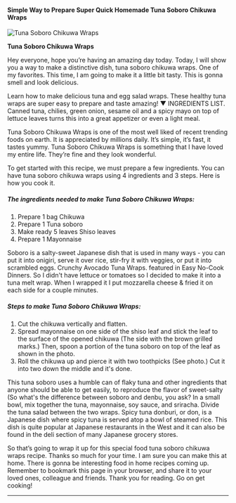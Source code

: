             

#### Simple Way to Prepare Super Quick Homemade Tuna Soboro Chikuwa Wraps

![Tuna Soboro Chikuwa Wraps](https://img-global.cpcdn.com/recipes/5703746089648128/751x532cq70/tuna-soboro-chikuwa-wraps-recipe-main-photo.jpg)

**Tuna Soboro Chikuwa Wraps**

Hey everyone, hope you’re having an amazing day today. Today, I will show you a way to make a distinctive dish, tuna soboro chikuwa wraps. One of my favorites. This time, I am going to make it a little bit tasty. This is gonna smell and look delicious.

Learn how to make delicious tuna and egg salad wraps. These healthy tuna wraps are super easy to prepare and taste amazing! ▼ INGREDIENTS LIST. Canned tuna, chilies, green onion, sesame oil and a spicy mayo on top of lettuce leaves turns this into a great appetizer or even a light meal.

Tuna Soboro Chikuwa Wraps is one of the most well liked of recent trending foods on earth. It is appreciated by millions daily. It’s simple, it’s fast, it tastes yummy. Tuna Soboro Chikuwa Wraps is something that I have loved my entire life. They’re fine and they look wonderful.

To get started with this recipe, we must prepare a few ingredients. You can have tuna soboro chikuwa wraps using 4 ingredients and 3 steps. Here is how you cook it.

##### The ingredients needed to make Tuna Soboro Chikuwa Wraps:

1.  Prepare 1 bag Chikuwa
2.  Prepare 1 Tuna soboro
3.  Make ready 5 leaves Shiso leaves
4.  Prepare 1 Mayonnaise

Soboro is a salty-sweet Japanese dish that is used in many ways - you can put it into onigiri, serve it over rice, stir-fry it with veggies, or put it into scrambled eggs. Crunchy Avocado Tuna Wraps. featured in Easy No-Cook Dinners. So I didn't have lettuce or tomatoes so I decided to make it into a tuna melt wrap. When I wrapped it I put mozzarella cheese & fried it on each side for a couple minutes.

##### Steps to make Tuna Soboro Chikuwa Wraps:

1.  Cut the chikuwa vertically and flatten.
2.  Spread mayonnaise on one side of the shiso leaf and stick the leaf to the surface of the opened chikuwa (The side with the brown grilled marks.) Then, spoon a portion of the tuna soboro on top of the leaf as shown in the photo.
3.  Roll the chikuwa up and pierce it with two toothpicks (See photo.) Cut it into two down the middle and it's done.

This tuna soboro uses a humble can of flaky tuna and other ingredients that anyone should be able to get easily, to reproduce the flavor of sweet-salty (So what's the difference between soboro and denbu, you ask? In a small bowl, mix together the tuna, mayonnaise, soy sauce, and sriracha. Divide the tuna salad between the two wraps. Spicy tuna donburi, or don, is a Japanese dish where spicy tuna is served atop a bowl of steamed rice. This dish is quite popular at Japanese restaurants in the West and it can also be found in the deli section of many Japanese grocery stores.

So that’s going to wrap it up for this special food tuna soboro chikuwa wraps recipe. Thanks so much for your time. I am sure you can make this at home. There is gonna be interesting food in home recipes coming up. Remember to bookmark this page in your browser, and share it to your loved ones, colleague and friends. Thank you for reading. Go on get cooking!

* * *